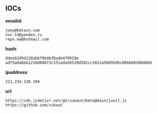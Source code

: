
## IOCs

__emailid__:

```text
joey@kmtacn.com
nov.td@yandex.ru
repo.ma@hotmail.com
```
__hash__:

```text
ddeab2d94128abbf9b4bf8ade4f9919e
ad75a9a8eb1210d04873c151ada56520d582cc1012a50895d6c06bb60160d6b8
```
__ipaddress__:

```text
211.234.110.194
```
__url__:

```text
https://cdn.jsdelivr.net/gh/sukaut/beta@main/junit.js
https://github.com/sukaut
```